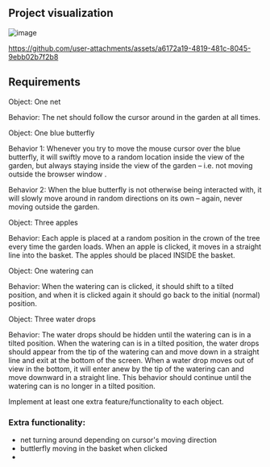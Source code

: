 ## Project visualization

![image](https://github.com/user-attachments/assets/5d6c1c24-3e35-46d9-91f0-b8be6eb73e40)

https://github.com/user-attachments/assets/a6172a19-4819-481c-8045-9ebb02b7f2b8

## Requirements

Object: One net

Behavior: The net should follow the cursor around in the garden at all times.


Object: One blue butterfly

Behavior 1: Whenever you try to move the mouse cursor over the blue butterfly, it will swiftly move to a random location inside the view of the garden, but always staying inside the view of the garden – i.e. not moving outside the browser window .

Behavior 2: When the blue butterfly is not otherwise being interacted with, it will slowly move around in random directions on its own – again, never moving outside the garden.


Object: Three apples

Behavior: Each apple is placed at a random position in the crown of the tree every time the garden loads. When an apple is clicked, it moves in a straight line into the basket. The apples should be placed INSIDE the basket.


Object: One watering can

Behavior: When the watering can is clicked, it should shift to a tilted position, and when it is clicked again it should go back to the initial (normal) position.


Object: Three water drops

Behavior: The water drops should be hidden until the watering can is in a tilted position. When the watering can is in a tilted position, the water drops should appear from the tip of the watering can and move down in a straight line and exit at the bottom of the screen. When a water drop moves out of view in the bottom, it will enter anew by the tip of the watering can and move downward in a straight line. This behavior should continue until the watering can is no longer in a tilted position. 


Implement at least one extra feature/functionality to each object.

### Extra functionality: 
- net turning around depending on cursor's moving direction
- buttlerfly moving in the basket when clicked
- 
